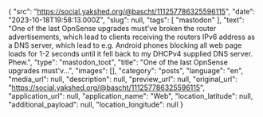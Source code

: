 {
  "src": "https://social.yakshed.org/@bascht/111257786325596115",
  "date": "2023-10-18T19:58:13.000Z",
  "slug": null,
  "tags": [
    "mastodon"
  ],
  "text": "One of the last OpnSense upgrades must've broken the router advertisements, which lead to clients receiving the routers IPv6 address as a DNS server, which lead to e.g. Android phones blocking all web page loads for 1-2 seconds until it fell back to my DHCPv4 supplied DNS server. Phew.",
  "type": "mastodon_toot",
  "title": "One of the last OpnSense upgrades must'v…",
  "images": [],
  "category": "posts",
  "language": "en",
  "media_url": null,
  "description": null,
  "preview_url": null,
  "original_url": "https://social.yakshed.org/@bascht/111257786325596115",
  "application_url": null,
  "application_name": "Web",
  "location_latitude": null,
  "additional_payload": null,
  "location_longitude": null
}